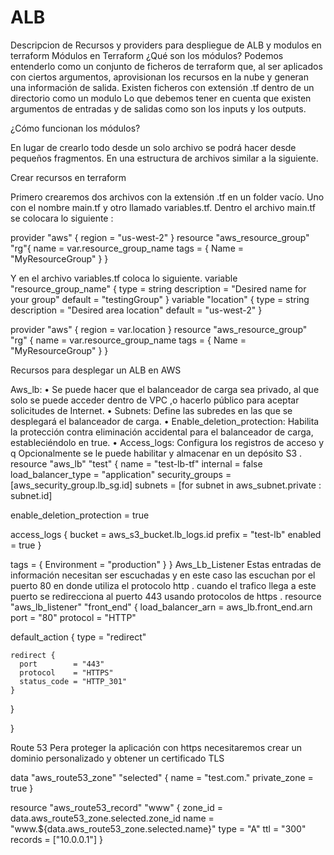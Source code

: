 # ALB
Descripcion de Recursos y providers para despliegue de ALB  y modulos en terraform
Módulos en Terraform
¿Qué son los módulos?
Podemos entenderlo como un conjunto de ficheros de terraform que, al ser aplicados con ciertos argumentos, aprovisionan los recursos en la nube y generan una información de salida.
Existen ficheros con extensión .tf dentro de un directorio como un modulo
Lo que debemos tener en cuenta que existen argumentos de entradas y de salidas como son los inputs y los outputs. 



¿Cómo funcionan los módulos?

 
En lugar de crearlo todo desde un solo archivo se podrá hacer desde pequeños fragmentos. En una estructura de archivos similar a la siguiente.


Crear recursos en terraform 
 
 Primero crearemos dos archivos con la extensión .tf en un folder vacío. Uno con el nombre main.tf y otro llamado variables.tf.
Dentro el archivo main.tf se colocara lo siguiente :

provider "aws" {
 region = "us-west-2" 
} 
resource "aws_resource_group" "rg"{
	name = var.resource_group_name 
	tags = { 
		Name = "MyResourceGroup" } }




Y en el archivo variables.tf coloca lo siguiente.
variable "resource_group_name" { 
type = string description = "Desired name for your group" default = "testingGroup" 
}
variable "location" { 
	type = string 
	description = "Desired area location" 
	default = "us-west-2" 
} 

provider "aws" { region = var.location 
}
resource "aws_resource_group" "rg" {
 name = var.resource_group_name 
 tags = { 
      Name = "MyResourceGroup" 
	} 
}





Recursos para desplegar un ALB en AWS

Aws_lb: 
•	Se puede hacer que el balanceador de carga sea privado, al que solo se puede acceder dentro de VPC ,o hacerlo público para aceptar solicitudes de Internet.
•	Subnets: Define las subredes en las que se desplegará el balanceador de carga.
•	Enable_deletion_protection: Habilita la protección contra eliminación accidental para el balanceador de carga, estableciéndolo en true.
•	Access_logs: Configura los registros de acceso  y q Opcionalmente se le puede habilitar y almacenar en un depósito S3 .
resource "aws_lb" "test" {
  name               = "test-lb-tf"
  internal           = false
  load_balancer_type = "application"
  security_groups    = [aws_security_group.lb_sg.id]
  subnets            = [for subnet in aws_subnet.private : subnet.id]

  enable_deletion_protection = true

  access_logs {
    bucket  = aws_s3_bucket.lb_logs.id
    prefix  = "test-lb"
    enabled = true
  }

  tags = {
    Environment = "production"
  }
}
Aws_Lb_Listener
Estas entradas de información necesitan ser escuchadas y en este caso las escuchan por el puerto 80 en donde utiliza el protocolo http . cuando el trafico llega a este puerto se redirecciona al puerto 443 usando protocolos de https . 
resource "aws_lb_listener" "front_end" {
  load_balancer_arn = aws_lb.front_end.arn
  port              = "80"
  protocol          = "HTTP"

  default_action {
    type = "redirect"

    redirect {
      port        = "443"
      protocol    = "HTTPS"
      status_code = "HTTP_301"
    }
  }

}


Route 53 
Pera proteger la aplicación con https necesitaremos crear un dominio personalizado y obtener un certificado TLS 


data "aws_route53_zone" "selected" {
  name         = "test.com."
  private_zone = true
}

resource "aws_route53_record" "www" {
  zone_id = data.aws_route53_zone.selected.zone_id
  name    = "www.${data.aws_route53_zone.selected.name}"
  type    = "A"
  ttl     = "300"
  records = ["10.0.0.1"]
}



